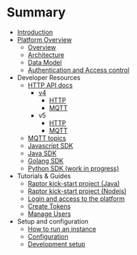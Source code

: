 # Summary

* [Introduction](README.md)
* [Platform Overview](platform-overview.md)
  * [Overview](/pages/overview/introduction.md)
  * [Architecture](/pages/overview/architecture.md)
  * [Data Model](/pages/overview/data-model.md)
  * [Authentication and Access control](/pages/overview/authentication.md)
* Developer Resources
  * [HTTP API docs](/pages/documentation/api-docs.md)
    * [v4](pages/documentation/api-docs/v4.md)
      * [HTTP](pages/documentation/api-docs/v4/http.md)
      * [MQTT](pages/documentation/api-docs/v4/mqtt.md)
    * v5
      * [HTTP](pages/documentation/api-docs/v5/http.md)
      * [MQTT](pages/documentation/api-docs/v5/mqtt.md)
  * [MQTT topics](/pages/documentation/api-docs/mqtt.md)
  * [Javascript SDK](https://github.com/raptorbox/raptorjs/blob/master/README.md)
  * [Java SDK](https://github.com/raptorbox/raptor/blob/master/raptor-sdk/README.md)
  * [Golang SDK](https://github.com/raptorbox/raptor-sdk-go.md)
  * [Python SDK \(work in progress\)](https://github.com/raptorbox/raptorpy/blob/master/README.rst)
* Tutorials & Guides
  * [Raptor kick-start project \(Java\)](https://github.com/raptorbox/raptor-tutorial)
  * [Raptor kick-start project \(Nodejs\)](https://github.com/raptorbox/raptor-tutorial-js)
  * [Login and access to the platform](/pages/documentation/tutorials/getting-started.md)
  * [Create Tokens](/pages/documentation/tutorials/create-token.md)
  * [Manage Users](/pages/documentation/tutorials/manage-users.md)
* Setup and configuration
  * [How to run an instance](/pages/documentation/getting-started.md)
  * [Configuration](/pages/documentation/configuration.md)
  * [Development setup](/pages/documentation/developers.md)


